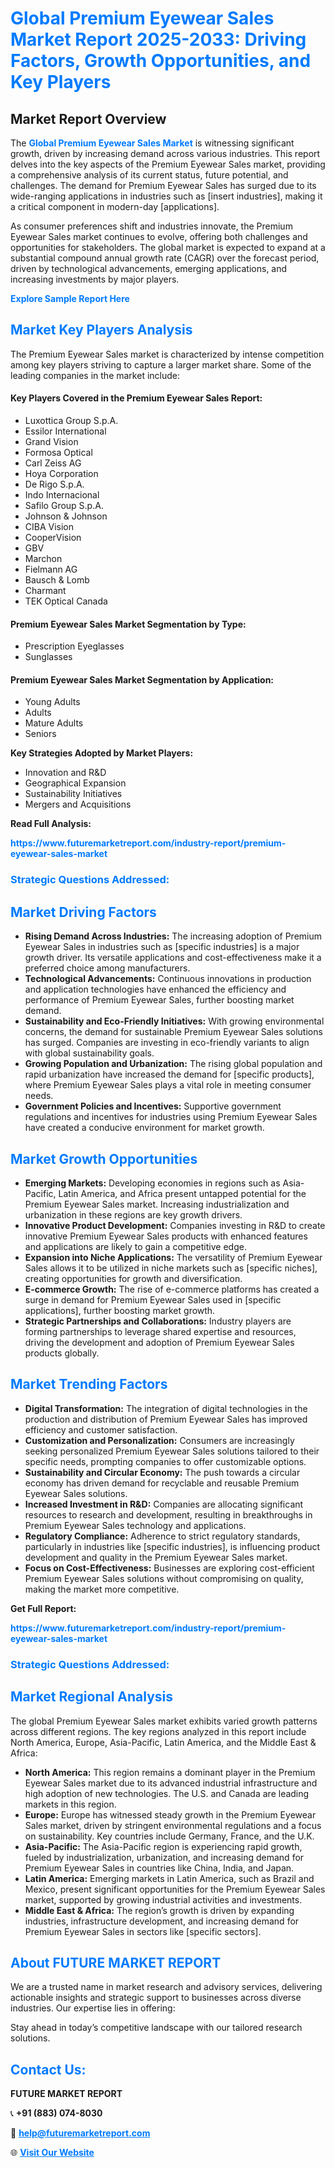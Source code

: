 <h1 style="color: #007BFF;">Global Premium Eyewear Sales Market Report 2025-2033: Driving Factors, Growth Opportunities, and Key Players</h1>

<section id="overview">
<h2>Market Report Overview</h2>
<p>The <a href="https://www.futuremarketreport.com/industry-report/premium-eyewear-sales-market" style="color: #007BFF; text-decoration: none;"><strong>Global Premium Eyewear Sales Market</strong></a> is witnessing significant growth, driven by increasing demand across various industries. This report delves into the key aspects of the Premium Eyewear Sales market, providing a comprehensive analysis of its current status, future potential, and challenges. The demand for Premium Eyewear Sales has surged due to its wide-ranging applications in industries such as [insert industries], making it a critical component in modern-day [applications].</p>
<p>As consumer preferences shift and industries innovate, the Premium Eyewear Sales market continues to evolve, offering both challenges and opportunities for stakeholders. The global market is expected to expand at a substantial compound annual growth rate (CAGR) over the forecast period, driven by technological advancements, emerging applications, and increasing investments by major players.</p>
</section>

<section id="overview">
<p><a href="https://www.futuremarketreport.com/request-sample/reportId=109429" style="color: #007BFF; text-decoration: none;"><strong>Explore Sample Report Here</strong></a></p>
</section>

<section id="key-players">
<h2 style="color: #007BFF;">Market Key Players Analysis</h2>
<p>The Premium Eyewear Sales market is characterized by intense competition among key players striving to capture a larger market share. Some of the leading companies in the market include:</p>
<h4>Key Players Covered in the Premium Eyewear Sales Report:</h4>
<ul><li>Luxottica Group S.p.A.</li><li>Essilor International</li><li>Grand Vision</li><li>Formosa Optical</li><li>Carl Zeiss AG</li><li>Hoya Corporation</li><li>De Rigo S.p.A.</li><li>Indo Internacional</li><li>Safilo Group S.p.A.</li><li>Johnson &amp; Johnson</li><li>CIBA Vision</li><li>CooperVision</li><li>GBV</li><li>Marchon</li><li>Fielmann AG</li><li>Bausch &amp; Lomb</li><li>Charmant</li><li>TEK Optical Canada</li></ul>
<h4>Premium Eyewear Sales Market Segmentation by Type:</h4>
<ul><li>Prescription Eyeglasses</li><li>Sunglasses</li></ul>

<h4>Premium Eyewear Sales Market Segmentation by Application:</h4>
<ul><li>Young Adults</li><li>Adults</li><li>Mature Adults</li><li>Seniors</li></ul>
<p><strong>Key Strategies Adopted by Market Players:</strong></p>
<ul>
<li>Innovation and R&D</li>
<li>Geographical Expansion</li>
<li>Sustainability Initiatives</li>
<li>Mergers and Acquisitions</li>
</ul>
</section>

<section>
<p><strong>Read Full Analysis: </strong></p><a href="https://www.futuremarketreport.com/industry-report/premium-eyewear-sales-market" style="color: #007BFF; text-decoration: none;"><strong>https://www.futuremarketreport.com/industry-report/premium-eyewear-sales-market</strong></a>
<h3 style="color: #007BFF;">Strategic Questions Addressed:</h3>
</section>

<section id="driving-factors">
<h2 style="color: #007BFF;">Market Driving Factors</h2>
<ul>
<li><strong>Rising Demand Across Industries:</strong> The increasing adoption of Premium Eyewear Sales in industries such as [specific industries] is a major growth driver. Its versatile applications and cost-effectiveness make it a preferred choice among manufacturers.</li>
<li><strong>Technological Advancements:</strong> Continuous innovations in production and application technologies have enhanced the efficiency and performance of Premium Eyewear Sales, further boosting market demand.</li>
<li><strong>Sustainability and Eco-Friendly Initiatives:</strong> With growing environmental concerns, the demand for sustainable Premium Eyewear Sales solutions has surged. Companies are investing in eco-friendly variants to align with global sustainability goals.</li>
<li><strong>Growing Population and Urbanization:</strong> The rising global population and rapid urbanization have increased the demand for [specific products], where Premium Eyewear Sales plays a vital role in meeting consumer needs.</li>
<li><strong>Government Policies and Incentives:</strong> Supportive government regulations and incentives for industries using Premium Eyewear Sales have created a conducive environment for market growth.</li>
</ul>
</section>

<section id="growth-opportunities">
<h2 style="color: #007BFF;">Market Growth Opportunities</h2>
<ul>
<li><strong>Emerging Markets:</strong> Developing economies in regions such as Asia-Pacific, Latin America, and Africa present untapped potential for the Premium Eyewear Sales market. Increasing industrialization and urbanization in these regions are key growth drivers.</li>
<li><strong>Innovative Product Development:</strong> Companies investing in R&D to create innovative Premium Eyewear Sales products with enhanced features and applications are likely to gain a competitive edge.</li>
<li><strong>Expansion into Niche Applications:</strong> The versatility of Premium Eyewear Sales allows it to be utilized in niche markets such as [specific niches], creating opportunities for growth and diversification.</li>
<li><strong>E-commerce Growth:</strong> The rise of e-commerce platforms has created a surge in demand for Premium Eyewear Sales used in [specific applications], further boosting market growth.</li>
<li><strong>Strategic Partnerships and Collaborations:</strong> Industry players are forming partnerships to leverage shared expertise and resources, driving the development and adoption of Premium Eyewear Sales products globally.</li>
</ul>
</section>

<section id="trending-factors">
<h2 style="color: #007BFF;">Market Trending Factors</h2>
<ul>
<li><strong>Digital Transformation:</strong> The integration of digital technologies in the production and distribution of Premium Eyewear Sales has improved efficiency and customer satisfaction.</li>
<li><strong>Customization and Personalization:</strong> Consumers are increasingly seeking personalized Premium Eyewear Sales solutions tailored to their specific needs, prompting companies to offer customizable options.</li>
<li><strong>Sustainability and Circular Economy:</strong> The push towards a circular economy has driven demand for recyclable and reusable Premium Eyewear Sales solutions.</li>
<li><strong>Increased Investment in R&D:</strong> Companies are allocating significant resources to research and development, resulting in breakthroughs in Premium Eyewear Sales technology and applications.</li>
<li><strong>Regulatory Compliance:</strong> Adherence to strict regulatory standards, particularly in industries like [specific industries], is influencing product development and quality in the Premium Eyewear Sales market.</li>
<li><strong>Focus on Cost-Effectiveness:</strong> Businesses are exploring cost-efficient Premium Eyewear Sales solutions without compromising on quality, making the market more competitive.</li>
</ul>
</section>

<section>
<p><strong>Get Full Report: </strong></p><a href="https://www.futuremarketreport.com/industry-report/premium-eyewear-sales-market" style="color: #007BFF; text-decoration: none;"><strong>https://www.futuremarketreport.com/industry-report/premium-eyewear-sales-market</strong></a>
<h3 style="color: #007BFF;">Strategic Questions Addressed:</h3>
</section>


<section id="regional-analysis">
<h2 style="color: #007BFF;">Market Regional Analysis</h2>
<p>The global Premium Eyewear Sales market exhibits varied growth patterns across different regions. The key regions analyzed in this report include North America, Europe, Asia-Pacific, Latin America, and the Middle East & Africa:</p>
<ul>
<li><strong>North America:</strong> This region remains a dominant player in the Premium Eyewear Sales market due to its advanced industrial infrastructure and high adoption of new technologies. The U.S. and Canada are leading markets in this region.</li>
<li><strong>Europe:</strong> Europe has witnessed steady growth in the Premium Eyewear Sales market, driven by stringent environmental regulations and a focus on sustainability. Key countries include Germany, France, and the U.K.</li>
<li><strong>Asia-Pacific:</strong> The Asia-Pacific region is experiencing rapid growth, fueled by industrialization, urbanization, and increasing demand for Premium Eyewear Sales in countries like China, India, and Japan.</li>
<li><strong>Latin America:</strong> Emerging markets in Latin America, such as Brazil and Mexico, present significant opportunities for the Premium Eyewear Sales market, supported by growing industrial activities and investments.</li>
<li><strong>Middle East & Africa:</strong> The region’s growth is driven by expanding industries, infrastructure development, and increasing demand for Premium Eyewear Sales in sectors like [specific sectors].</li>
</ul>
</section>

<footer>
<h2 style="color: #007BFF;">About FUTURE MARKET REPORT</h2>
<p>We are a trusted name in market research and advisory services, delivering actionable insights and strategic support to businesses across diverse industries. Our expertise lies in offering:</p>

<p>Stay ahead in today’s competitive landscape with our tailored research solutions.</p>

<h2 style="color: #007BFF;">Contact Us:</h2>
<p><strong>FUTURE MARKET REPORT</strong></p>
<p>📞 <strong>+91 (883) 074-8030</strong></p>
<p>📧 <strong><a href="mailto:help@futuremarketreport.com" style="color: #007BFF;">help@futuremarketreport.com</a></strong></p>
<p>🌐 <strong><a href="https://www.futuremarketreport.com/" style="color: #007BFF;">Visit Our Website</a></strong></p>
</footer>